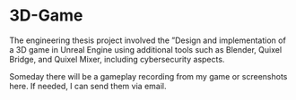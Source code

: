 # 3D-Game

The engineering thesis project involved the ”Design and implementation of a 3D game in Unreal Engine using additional tools such
as Blender, Quixel Bridge, and Quixel Mixer, including cybersecurity aspects.

Someday there will be a gameplay recording from my game or screenshots here. If needed, I can send them via email.
